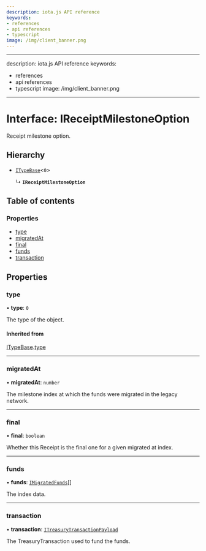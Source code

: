 ```yaml
---
description: iota.js API reference
keywords:
- references
- api references
- typescript
image: /img/client_banner.png
---
```

---
description: iota.js API reference
keywords:
- references
- api references
- typescript
image: /img/client_banner.png
---
# Interface: IReceiptMilestoneOption

Receipt milestone option.

## Hierarchy

- [`ITypeBase`](ITypeBase.md)<``0``\>

  ↳ **`IReceiptMilestoneOption`**

## Table of contents

### Properties

- [type](IReceiptMilestoneOption.md#type)
- [migratedAt](IReceiptMilestoneOption.md#migratedat)
- [final](IReceiptMilestoneOption.md#final)
- [funds](IReceiptMilestoneOption.md#funds)
- [transaction](IReceiptMilestoneOption.md#transaction)

## Properties

### type

• **type**: ``0``

The type of the object.

#### Inherited from

[ITypeBase](ITypeBase.md).[type](ITypeBase.md#type)

___

### migratedAt

• **migratedAt**: `number`

The milestone index at which the funds were migrated in the legacy network.

___

### final

• **final**: `boolean`

Whether this Receipt is the final one for a given migrated at index.

___

### funds

• **funds**: [`IMigratedFunds`](IMigratedFunds.md)[]

The index data.

___

### transaction

• **transaction**: [`ITreasuryTransactionPayload`](ITreasuryTransactionPayload.md)

The TreasuryTransaction used to fund the funds.
